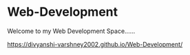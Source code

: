 # Web-Development
Welcome to my Web  Development Space......


https://divyanshi-varshney2002.github.io/Web-Development/
